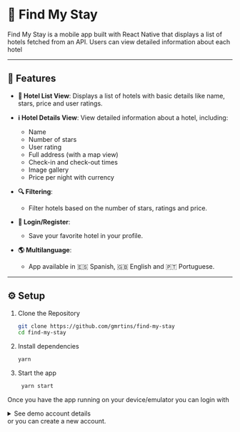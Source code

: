 # 🏨 Find My Stay

Find My Stay is a mobile app built with React Native that displays a list of hotels fetched from an API. Users can view detailed information about each hotel

---

## 🚀 Features

- **🏨 Hotel List View**: Displays a list of hotels with basic details like name, stars, price and user ratings.

- **ℹ️ Hotel Details View**: View detailed information about a hotel, including:
  - Name
  - Number of stars
  - User rating
  - Full address (with a map view)
  - Check-in and check-out times
  - Image gallery
  - Price per night with currency
- **🔍 Filtering**:
  - Filter hotels based on the number of stars, ratings and price.
- **👤 Login/Register**:
  - Save your favorite hotel in your profile.
- **🌎 Multilanguage**:
  - App available in 🇪🇸 Spanish, 🇬🇧 English and 🇵🇹 Portuguese.

---

## ⚙️ Setup

1. Clone the Repository

   ```bash
   git clone https://github.com/gmrtins/find-my-stay
   cd find-my-stay
   ```

2. Install dependencies

   ```bash
   yarn
   ```

3. Start the app

   ```bash
    yarn start
   ```

Once you have the app running on your device/emulator you can login with

<details>
  <summary>See demo account details</summary>
  gmrtins@aol.co.uk | password
</details>
or you can create a new account.
